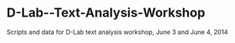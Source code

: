 D-Lab--Text-Analysis-Workshop
=============================

Scripts and data for D-Lab text analysis workshop, June 3 and June 4, 2014
